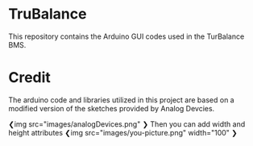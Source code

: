 # TruBalance

This repository contains the Arduino GUI codes used in the TurBalance BMS.




# Credit

The arduino code and libraries utilized in this project are based on a modified version of the sketches provided by Analog Devcies. 

❮img src="images/analogDevices.png" ❯
Then you can add width and height attributes
❮img src="images/you-picture.png" width="100" ❯

